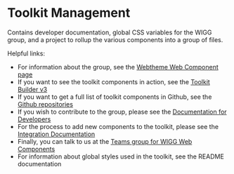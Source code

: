 # Toolkit Management

Contains developer documentation, global CSS variables for the WIGG group, and a project to rollup the various components into a group of files.

Helpful links: 
  * For information about the group, see the [Webtheme Web Component page](https://webtheme.illinois.edu/about/web-components/)
  * If you want to see the toolkit components in action, see the [Toolkit Builder v3](https://builder3.toolkit.illinois.edu/)
  * If you want to get a full list of toolkit components in Github, see the [Github repositories](https://github.com/search?q=topic%3Aillinois-toolkit+org%3Aweb-illinois&type=repositories)
  * If you wish to contribute to the group, please see the [Documentation for Developers](https://github.com/web-illinois/toolkit-management/blob/main/documentation/README.md)
  * For the process to add new components to the toolkit, please see the [Integration Documentation](https://github.com/web-illinois/toolkit-management/blob/main/documentation/INTEGRATION.md)
  * Finally, you can talk to us at the [Teams group for WIGG Web Components](https://teams.microsoft.com/l/channel/19%3A27ad82067b734009adf561ae30ddac18%40thread.tacv2/Web%20Components%20Development?groupId=7ecdbcb2-4a6c-438d-828c-70287b84f487&tenantId=44467e6f-462c-4ea2-823f-7800de5434e3)
  * For information about global styles used in the toolkit, see the README documentation